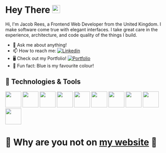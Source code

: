 # Hey There <img src="https://media.giphy.com/media/hvRJCLFzcasrR4ia7z/giphy.gif" width="25px">

Hi, I'm Jacob Rees, a Frontend Web Developer from the United Kingdom. I make software come true with elegant interfaces. I take great care in the experience, architecture, and code quality of the things I build.
  
- 💬 Ask me about anything!
- 📫 How to reach me: [![Linkedin](https://img.shields.io/badge/-LinkedIn-blue?style=flat&logo=Linkedin&logoColor=white)](https://www.linkedin.com/in/jacob-rees/)
- 🖥️ Check out my Portfolio! [![Portfolio](https://img.shields.io/badge/Jacob--Rees-Portfolio-brightgreen)](https://willowy-sunshine-c2cfb9.netlify.app/)
- :blue_car: Fun fact: Blue is my favourite colour!


## 🔧 Technologies & Tools
  <code><img height= 50px src="https://www.vectorlogo.zone/logos/javascript/javascript-ar21.svg"></code>
  <code><img height= 50px src="https://www.vectorlogo.zone/logos/ruby-lang/ruby-lang-ar21.svg"></code>
  <code><img height= 50px src="https://www.vectorlogo.zone/logos/sass-lang/sass-lang-ar21.svg"></code>
  <code><img height= 50px src="https://www.vectorlogo.zone/logos/w3_html5/w3_html5-ar21.svg"></code>
  <code><img height= 50px src="https://www.vectorlogo.zone/logos/tailwindcss/tailwindcss-ar21.svg"></code>
  <code><img height= 50px src="https://www.vectorlogo.zone/logos/vitejsdev/vitejsdev-ar21.svg"></code>
  <code><img height= 50px src="https://www.vectorlogo.zone/logos/vuejs/vuejs-ar21.svg"></code>
  <code><img height= 50px src="https://www.vectorlogo.zone/logos/git-scm/git-scm-ar21.svg"></code>
  <code><img height= 50px src="https://www.vectorlogo.zone/logos/gnu_bash/gnu_bash-ar21.svg"></code>
  <code><img height= 50px src="https://www.vectorlogo.zone/logos/visualstudio_code/visualstudio_code-ar21.svg"></code>

# 🚧 Why are you not on [my website](https://willowy-sunshine-c2cfb9.netlify.app/) 🚧
